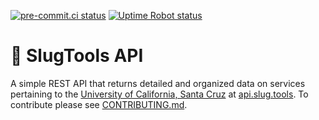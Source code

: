 <!-- TODO: dynamic changing pre-commit ci link -->
[![pre-commit.ci status](https://results.pre-commit.ci/badge/github/SlugTools/api/main.svg)](https://results.pre-commit.ci/latest/github/SlugTools/api/main)
[![Uptime Robot status](https://img.shields.io/uptimerobot/status/m792610788-ec5bd8ede10c18f96a13393a)](https://status.slug.tools)
# 🔧 SlugTools API
A simple REST API that returns detailed and organized data on services pertaining to the [University of California, Santa Cruz](https://www.ucsc.edu/) at [api.slug.tools](https://api.slug.tools). To contribute please see [CONTRIBUTING.md](https://github.com/SlugTools/api/blob/main/CONTRIBUTING.md).

<!-- embed asciinema video here -->
<!-- <a href="https://www.digitalocean.com/?refcode=6c62cf272692&utm_campaign=Referral_Invite&utm_medium=Referral_Program&utm_source=badge" target="_blank" rel="noopener noreferrer"><img src="https://web-platforms.sfo2.cdn.digitaloceanspaces.com/WWW/Badge%201.svg" alt="DigitalOcean Referral Badge"></a> <a href="https://simpleanalytics.com/api.slug.tools?utm_source=api.slug.tools&utm_content=badge" referrerpolicy="origin" target="_blank"> <img src="https://simpleanalyticsbadges.com/api.slug.tools?logo=fdc700&text=fdc700&background=003c6c" referrerpolicy="no-referrer" crossorigin="anonymous"></a>

CSS by [Erik Boesen](https://erikboesen.com) -->
